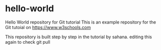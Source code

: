 # hello-world
Hello World repository for Git tutorial
This is an example repository for the Git tutoial on https://www.w3schools.com

This repository is built step by step in the tutorial by sahana.
editing this again to check git pull
